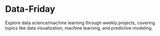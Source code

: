 # Data-Friday
Explore data science/machine learning through weekly projects, covering topics like data visualization, machine learning, and predictive modeling.
